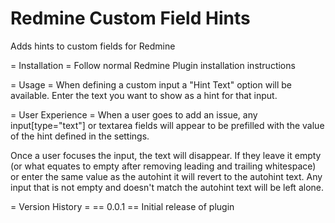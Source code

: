 Redmine Custom Field Hints
==========================

Adds hints to custom fields for Redmine

= Installation =
Follow normal Redmine Plugin installation instructions

= Usage =
When defining a custom input a "Hint Text" option will be available.  Enter the text you want to show as a hint for that input.

= User Experience =
When a user goes to add an issue, any input[type="text"] or textarea fields will appear to be prefilled with the value of the hint defined in the settings.

Once a user focuses the input, the text will disappear.  If they leave it empty (or what equates to empty after removing leading and trailing whitespace) or enter the same value as the autohint it will revert to the autohint text.  Any input that is not empty and doesn't match the autohint text will be left alone.

= Version History =
== 0.0.1 ==
Initial release of plugin

